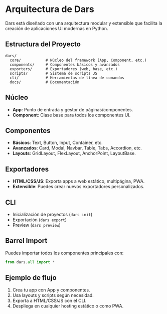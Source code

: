 # Arquitectura de Dars

Dars está diseñado con una arquitectura modular y extensible que facilita la creación de aplicaciones UI modernas en Python.

## Estructura del Proyecto

```
dars/
  core/           # Núcleo del framework (App, Component, etc.)
  components/     # Componentes básicos y avanzados
  exporters/      # Exportadores (web, base, etc.)
  scripts/        # Sistema de scripts JS
  cli/            # Herramientas de línea de comandos
  docs/           # Documentación
```

## Núcleo
- **App**: Punto de entrada y gestor de páginas/componentes.
- **Component**: Clase base para todos los componentes UI.

## Componentes
- **Básicos**: Text, Button, Input, Container, etc.
- **Avanzados**: Card, Modal, Navbar, Table, Tabs, Accordion, etc.
- **Layouts**: GridLayout, FlexLayout, AnchorPoint, LayoutBase.

## Exportadores
- **HTML/CSS/JS**: Exporta apps a web estático, multipágina, PWA.
- **Extensible**: Puedes crear nuevos exportadores personalizados.

## CLI
- Inicialización de proyectos (`dars init`)
- Exportación (`dars export`)
- Preview (`dars preview`)

## Barrel Import
Puedes importar todos los componentes principales con:
```python
from dars.all import *
```

## Ejemplo de flujo
1. Crea tu app con App y componentes.
2. Usa layouts y scripts según necesidad.
3. Exporta a HTML/CSS/JS con el CLI.
4. Despliega en cualquier hosting estático o como PWA.
